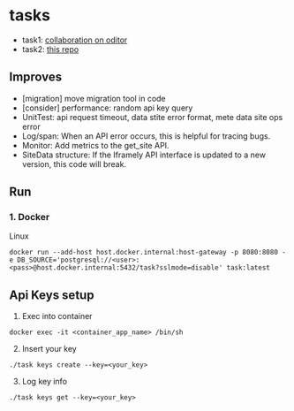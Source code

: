 # tasks
- task1: [collaboration on oditor](https://github.com/9bany/tasks/blob/master/collaboration_on_oditor.md)
- task2: [this repo](https://github.com/9bany/tasks)
## Improves
- [migration] move migration tool in code
- [consider] performance: random api key query  
- UnitTest: api request timeout, data stite error format, mete  data site ops error 
- Log/span: When an API error occurs, this is helpful for tracing bugs.
- Monitor: Add metrics to the get_site API.
- SiteData structure: If the Iframely API interface is updated to a new version, this code will break.  
## Run
### 1. Docker
Linux 
```
docker run --add-host host.docker.internal:host-gateway -p 8080:8080 -e DB_SOURCE='postgresql://<user>:<pass>@host.docker.internal:5432/task?sslmode=disable' task:latest
```

## Api Keys setup

1. Exec into container
```
docker exec -it <container_app_name> /bin/sh
```
2. Insert your key

```
./task keys create --key=<your_key>
```
3. Log key info

```
./task keys get --key=<your_key>
```

